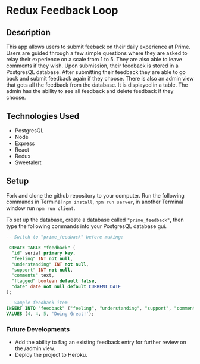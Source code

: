# Redux Feedback Loop

## Description
This app allows users to submit feeback on their daily experience at Prime. Users are guided through a few simple questions where they are asked to relay their experience on a scale from 1 to 5. They are also able to leave comments if they wish. Upon submission, their feedback is stored in a PostgresQL database. After submitting their feedback they are able to go back and submit feedback again if they choose. There is also an admin view that gets all the feedback from the database. It is displayed in a table. The admin has the ability to see all feedback and delete feedback if they choose.

## Technologies Used
- PostgresQL
- Node
- Express
- React
- Redux
- Sweetalert

## Setup
Fork and clone the github repository to your computer. Run the following commands in Terminal `npm install`, `npm run server`, in another Terminal window run `npm run client`.

To set up the database, create a database called `"prime_feedback"`, then type the following commands into your PostgresQL database gui.

```SQL
-- Switch to "prime_feedback" before making:

 CREATE TABLE "feedback" (
  "id" serial primary key,
  "feeling" INT not null,
  "understanding" INT not null,
  "support" INT not null,
  "comments" text,
  "flagged" boolean default false,
  "date" date not null default CURRENT_DATE
);

-- Sample feedback item
INSERT INTO "feedback" ("feeling", "understanding", "support", "comments")
VALUES (4, 4, 5, 'Doing Great!');
```

### Future Developments
- Add the ability to flag an existing feedback entry for further review on the /admin view.
- Deploy the project to Heroku.

